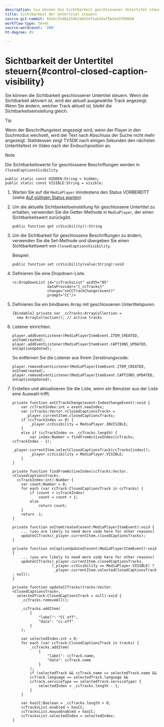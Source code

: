 ```yaml
---
description: Sie können die Sichtbarkeit geschlossener Untertitel steuern. Wenn die Sichtbarkeit aktiviert ist, wird der aktuell ausgewählte Track angezeigt. Wenn Sie ändern, welcher Track aktuell ist, bleibt die Sichtbarkeitseinstellung gleich.
title: Sichtbarkeit der Untertitel steuern
source-git-commit: 02ebc3548a254b2a6554f1ab34afbb3ea5f09bb8
workflow-type: tm+mt
source-wordcount: '209'
ht-degree: 0%

---
```


# Sichtbarkeit der Untertitel steuern{#control-closed-caption-visibility}

Sie können die Sichtbarkeit geschlossener Untertitel steuern. Wenn die Sichtbarkeit aktiviert ist, wird der aktuell ausgewählte Track angezeigt. Wenn Sie ändern, welcher Track aktuell ist, bleibt die Sichtbarkeitseinstellung gleich.

>[!TIP]
>
>Wenn der Beschriftungstext angezeigt wird, wenn der Player in den Suchmodus wechselt, wird der Text nach Abschluss der Suche nicht mehr angezeigt. Stattdessen zeigt TVSDK nach einigen Sekunden den nächsten Untertiteltext im Video nach der Endsuchposition an.

>[!NOTE]
>
>Die Sichtbarkeitswerte für geschlossene Beschriftungen werden in `ClosedCaptionsVisibility`.
>
>```
>public static const HIDDEN:String = hidden; 
>public static const VISIBLE:String = visible;
>```
>

1. Warten Sie auf die `MediaPlayer` mindestens den Status VORBEREITT (siehe [Auf gültigen Status warten](../../t-psdk-dhls-1.4-configure/c-psdk-dhls-1.4-ui-configure/t-psdk-dhls-1.4-ui-state-prepared-wait-for.md)).
1. Um die aktuelle Sichtbarkeitseinstellung für geschlossene Untertitel zu erhalten, verwenden Sie die Getter-Methode in `MediaPlayer`, der einen Sichtbarkeitswert zurückgibt.

   ```
   public function get ccVisibility():String
   ```

1. Um die Sichtbarkeit für geschlossene Beschriftungen zu ändern, verwenden Sie die Set-Methode und übergeben Sie einen Sichtbarkeitswert von `ClosedCaptionsVisibility`.

   Beispiel:

   ```
   public function set ccVisibility(value:String):void
   ```

1. Definieren Sie eine Dropdown-Liste.

   ```
   <s:DropDownList id="ccTracksList" width="85" 
                   dataProvider="{_ccTracks}" 
                   change="onCCTrackChange(event)" 
                   prompt="CC"/>
   ```

1. Definieren Sie ein bindbares Array mit geschlossenen Untertitelspuren.

   ```
   [Bindable] private var _ccTracks:ArrayCollection =  
     new ArrayCollection(); // active tracks 
   ```

1. Listener einrichten.

   ```
   player.addEventListener(MediaPlayerItemEvent.ITEM_CREATED, onItemCreated); 
   player.addEventListener(MediaPlayerItemEvent.CAPTIONS_UPDATED, onCaptionUpdated);
   ```

   So entfernen Sie die Listener aus Ihrem Zerstörungscode:

   ```
   player.removeEventListener(MediaPlayerItemEvent.ITEM_CREATED, onItemCreated); 
   player.removeEventListener(MediaPlayerItemEvent.CAPTIONS_UPDATED, onCaptionUpdated);
   ```

1. Erstellen und aktualisieren Sie die Liste, wenn ein Benutzer aus der Liste eine Auswahl trifft.

   ```
   private function onCCTrackChange(event:IndexChangeEvent):void { 
       var ccTrackIndex:int = event.newIndex; 
       var ccTracks:Vector.<ClosedCaptionsTrack> =  
         _player.currentItem.closedCaptionsTracks; 
       if (ccTrackIndex == 0) { 
           _player.ccVisibility = MediaPlayer.INVISIBLE; 
       } 
       else if (ccTrackIndex <= _ccTracks.length) { 
           var index:Number = findFromActiveIndex(ccTracks, ccTrackIndex - 1); 
           _player.currentItem.selectClosedCaptionsTrack(ccTracks[index]); 
           _player.ccVisibility = MediaPlayer.VISIBLE; 
       } 
   } 
   
   private function findFromActiveIndex(ccTracks:Vector.<ClosedCaptionsTrack>,  
     ccTrackIndex:int):Number { 
       var count:Number = 0; 
       for each (var ccTrack:ClosedCaptionsTrack in ccTracks) { 
           if (count < ccTrackIndex) 
               count = count + 1; 
           else 
               return count; 
       } 
       return -1; 
   } 
   
   private function onItemCreated(event:MediaPlayerItemEvent):void { 
       ... (you are likely to need more code here for other reasons) 
       updateCCTracks(_player.currentItem.closedCaptionsTracks); 
   } 
   
   private function onCaptionUpdated(event:MediaPlayerItemEvent):void { 
       ... (you are likely to need more code here for other reasons) 
       updateCCTracks(_player.currentItem.closedCaptionsTracks,  
                     (_player.ccVisibility == MediaPlayer.VISIBLE) ?  
                      _player.currentItem.selectedClosedCaptionsTrack : null); 
   } 
   
   private function updateCCTracks(tracks:Vector.<ClosedCaptionsTrack>,  
     selectedTrack:ClosedCaptionsTrack = null):void { 
       _ccTracks.removeAll(); 
   
       _ccTracks.addItem( 
           { 
               "label": "CC off", 
               "data": "cc-off" 
           } 
       ); 
   
       var selectedIndex:int = 0; 
       for each (var ccTrack:ClosedCaptionsTrack in tracks) { 
           _ccTracks.addItem( 
               { 
                   "label": ccTrack.name, 
                   "data": ccTrack.name 
               } 
           ); 
           if (selectedTrack && ccTrack.name == selectedTrack.name && 
           ccTrack.language == selectedTrack.language && 
           ccTrack.serviceType == selectedTrack.serviceType) { 
               selectedIndex = _ccTracks.length - 1; 
           } 
       } 
   
       var hasCC:Boolean = _ccTracks.length > 0; 
       ccTracksList.enabled = hasCC; 
       ccTracksList.mouseEnabled = hasCC; 
       ccTracksList.selectedIndex = selectedIndex; 
   } 
   ```
